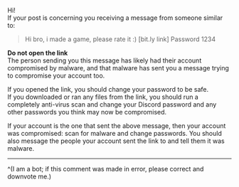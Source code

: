 Hi!  
If your post is concerning you receiving a message from someone similar to:

> Hi bro, i made a game, please rate it :) [bit.ly link] Password 1234

**Do not open the link**  
The person sending you this message has likely had their account compromised by malware, and that malware has sent you a message trying to compromise your account too.  

If you opened the link, you should change your password to be safe.  
If you downloaded or ran any files from the link, you should run a completely anti-virus scan and change your Discord password and any other passwords you think may now be compromised.  

If your account is the one that sent the above message, then your account was compromised: scan for malware and change passwords. You should also message the people your account sent the link to and tell them it was malware.


- - -

^(I am a bot; if this comment was made in error, please correct and downvote me.)
